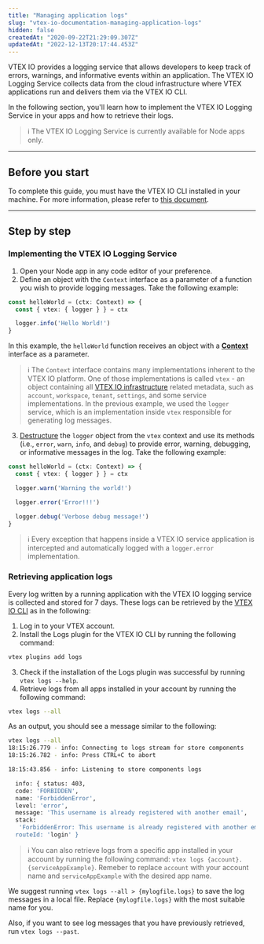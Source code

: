 ```yaml
---
title: "Managing application logs"
slug: "vtex-io-documentation-managing-application-logs"
hidden: false
createdAt: "2020-09-22T21:29:09.307Z"
updatedAt: "2022-12-13T20:17:44.453Z"
---
```

VTEX IO provides a logging service that allows developers to keep track of errors, warnings, and informative events within an application. The VTEX IO Logging Service collects data from the cloud infrastructure where VTEX applications run and delivers them via the VTEX IO CLI.

In the following section, you'll learn how to implement the VTEX IO Logging Service in your apps and how to retrieve their logs.

> ℹ️ The VTEX IO Logging Service is currently available for Node apps only.

---

## Before you start

To complete this guide, you must have the VTEX IO CLI installed in your machine. For more information, please refer to [this document](https://developers.vtex.com/docs/guides/vtex-io-documentation-vtex-io-cli-install).

---

## Step by step

### Implementing the VTEX IO Logging Service

1. Open your Node app in any code editor of your preference.
2. Define an object with the `Context` interface as a parameter of a function you wish to provide logging messages. Take the following example:

```ts
const helloWorld = (ctx: Context) => {
  const { vtex: { logger } } = ctx

  logger.info('Hello World!')
}
```

In this example, the `helloWorld` function receives an object with a [**Context**](https://github.com/vtex/node-vtex-api/blob/master/src/service/worker/runtime/typings.ts#L34) interface as a parameter.

> ℹ️ The `Context` interface contains many implementations inherent to the VTEX IO platform. One of those implementations is called `vtex` - an object containing all [VTEX IO infrastructure](https://github.com/vtex/node-vtex-api/blob/master/src/service/worker/runtime/typings.ts#L116) related metadata, such as `account`, `workspace`, `tenant`, `settings`, and some service implementations. In the previous example, we used the `logger` service, which is an implementation inside `vtex` responsible for generating log messages.

3. [Destructure](https://www.typescriptlang.org/docs/handbook/variable-declarations.html#destructuring) the `logger` object from the `vtex` context and use its methods (i.e., `error`, `warn`, `info`, and `debug`) to provide error, warning, debugging, or informative messages in the log. Take the following example:

```ts
const helloWorld = (ctx: Context) => {
  const { vtex: { logger } } = ctx

  logger.warn('Warning the world!')

  logger.error('Error!!!')

  logger.debug('Verbose debug message!')
}
```

> ℹ️ Every exception that happens inside a VTEX IO service application is intercepted and automatically logged with a `logger.error` implementation.

### Retrieving application logs

Every log written by a running application with the VTEX IO logging service is collected and stored for 7 days. These logs can be retrieved by the [VTEX IO CLI](https://developers.vtex.com/docs/guides/vtex-io-documentation-vtex-io-cli-installation-and-command-reference) as in the following:

1. Log in to your VTEX account.
2. Install the Logs plugin for the VTEX IO CLI by running the following command:

```sh
vtex plugins add logs
```

3. Check if the installation of the Logs plugin was successful by running `vtex logs --help`.
4. Retrieve logs from all apps installed in your account by running the following command:

```sh
vtex logs --all
```

As an output, you should see a message similar to the following:

```sh
vtex logs --all
18:15:26.779 - info: Connecting to logs stream for store components
18:15:26.782 - info: Press CTRL+C to abort

18:15:43.856 - info: Listening to store components logs

  info: { status: 403,
  code: 'FORBIDDEN',
  name: 'ForbiddenError',
  level: 'error',
  message: 'This username is already registered with another email',
  stack:
   'ForbiddenError: This username is already registered with another email[ErrorStack...]
  routeId: 'login' }
```

> ℹ️ You can also retrieve logs from a specific app installed in your account by running the following command: `vtex logs {account}.{serviceAppExample}`. Remeber to replace `account` with your account name and `serviceAppExample` with the desired app name.

We suggest running `vtex logs --all > {mylogfile.logs}` to save the log messages in a local file. Replace `{mylogfile.logs}` with the most suitable name for you.

Also, if you want to see log messages that you have previously retrieved, run `vtex logs --past`.

